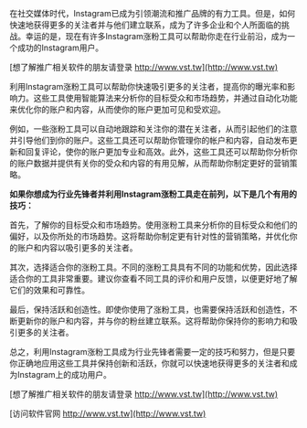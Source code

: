 在社交媒体时代，Instagram已成为引领潮流和推广品牌的有力工具。但是，如何快速地获得更多的关注者并与他们建立联系，成为了许多企业和个人所面临的挑战。幸运的是，现在有许多Instagram涨粉工具可以帮助你走在行业前沿，成为一个成功的Instagram用户。

[想了解推广相关软件的朋友请登录 http://www.vst.tw](http://www.vst.tw)

利用Instagram涨粉工具可以帮助你快速吸引更多的关注者，提高你的曝光率和影响力。这些工具使用智能算法来分析你的目标受众和市场趋势，并通过自动化功能来优化你的账户和内容，从而使你的账户更加可见和受欢迎。

例如，一些涨粉工具可以自动地跟踪和关注你的潜在关注者，从而引起他们的注意并引导他们到你的账户。这些工具还可以帮助你管理你的帐户和内容，自动发布更新和回复评论，使你的账户更加专业和高效。此外，这些工具还可以帮助你分析你的账户数据并提供有关你的受众和内容的有用见解，从而帮助你制定更好的营销策略。

**如果你想成为行业先锋者并利用Instagram涨粉工具走在前列，以下是几个有用的技巧：**

首先，了解你的目标受众和市场趋势。使用涨粉工具来分析你的目标受众和他们的偏好，以及你所处的市场趋势。这将帮助你制定更有针对性的营销策略，并优化你的账户和内容以吸引更多的关注者。

其次，选择适合你的涨粉工具。不同的涨粉工具具有不同的功能和优势，因此选择适合你的工具非常重要。建议你查看不同工具的评价和用户反馈，以便更好地了解它们的效果和可靠性。

最后，保持活跃和创造性。即使你使用了涨粉工具，也需要保持活跃和创造性，不断更新你的账户和内容，并与你的粉丝建立联系。这将帮助你保持你的影响力和吸引更多的关注者。

总之，利用Instagram涨粉工具成为行业先锋者需要一定的技巧和努力，但是只要你正确地应用这些工具并保持创新和活跃，你就可以快速地获得更多的关注者和成为Instagram上的成功用户。

[想了解推广相关软件的朋友请登录 http://www.vst.tw](http://www.vst.tw)


[访问软件官网 http://www.vst.tw](http://www.vst.tw)
